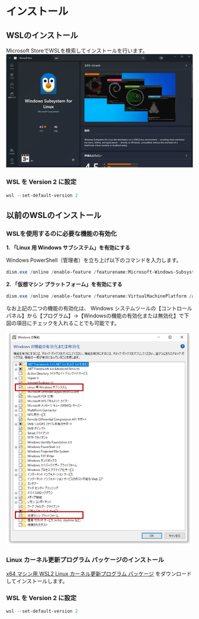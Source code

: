 # インストール

## WSLのインストール
Microsoft StoreでWSLを検索してインストールを行います。
![機能の有効化](assets/image-7096a3fdfa48c9c526339597c7748f0832872eda4b99571496b4cb96e6353aa5.png)

### WSL を Version 2 に設定
```PowerShell
wsl --set-default-version 2
```


## 以前のWSLのインストール
### WSLを使用するのに必要な機能の有効化
**1. 「Linux 用 Windows サブシステム」を有効にする**

Windows PowerShell（管理者）を立ち上げ以下のコマンドを入力します。
```PowerShell
dism.exe /online /enable-feature /featurename:Microsoft-Windows-Subsystem-Linux /all /norestart
```
**2. 「仮想マシン プラットフォーム」を有効にする**
```PowerShell
dism.exe /online /enable-feature /featurename:VirtualMachinePlatform /all /norestart
```

なお上記の二つの機能の有効化は、
Windows システムツールの【コントロール パネル】から【プログラム】→【Windowsの機能の有効化または無効化】で下図の項目にチェックを入れることでも可能です。

![機能の有効化](assets/image-fe736e719d48ecce37e087d2389ce956294c7f48d55c899c405dc30bc279bfb8.png)

### Linux カーネル更新プログラム パッケージのインストール
[x64 マシン用 WSL2 Linux カーネル更新プログラム パッケージ](https://wslstorestorage.blob.core.windows.net/wslblob/wsl_update_x64.msi) をダウンロードしてインストールします。

### WSL を Version 2 に設定
```PowerShell
wsl --set-default-version 2
```

